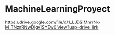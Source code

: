 # MachineLearningProyect

https://drive.google.com/file/d/1_LJDSlMnrrNk-M_TNznRNwDIgVISYEw0/view?usp=drive_link
